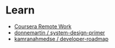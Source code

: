 # Learn

- [Coursera Remote Work](https://learn.gitlab.com/coursera-remote-work)
- [donnemartin / system-design-primer](https://github.com/donnemartin/system-design-primer)
- [kamranahmedse / developer-roadmap](https://github.com/kamranahmedse/developer-roadmap)

